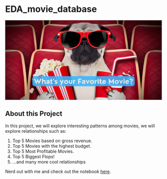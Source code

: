 # EDA_movie_database
<img src="https://github.com/drjodyannjones/EDA_movie_database/blob/master/favorite_movie_header.png">

## About this Project
In this project, we will explore interesting patterns among movies, we will explore relationships such as:
1. Top 5 Movies based on gross revenue.
2. Top 5 Movies with the highest budget.
3. Top 5 Most Profitable Movies.
4. Top 5 Biggest Flops!
5. ...and many more cool relationships

Nerd out with me and check out the notebook 
<a href="https://github.com/drjodyannjones/EDA_movie_database/blob/master/EDA_movie_database.ipynb">here</a>.
